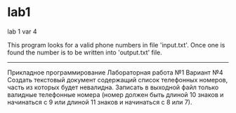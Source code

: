 # lab1
lab 1 var 4

This program looks for a valid phone numbers in file 'input.txt'. Once one is found the number is to be written into 'output.txt' file.

________________________________________________________________________________________________________________________________________

Прикладное программирование
Лабораторная работа №1
Вариант №4
Создать текстовый документ содержащий список телефонных номеров, часть из которых будет невалидна.
Записать в выходной файл только валидные телефонные номера (номер должен быть длиной 10 знаков и начинаться с 9 или длиной 11 знаков и начинаться с 8 или 7).
